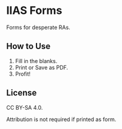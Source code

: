 IIAS Forms
==========

Forms for desperate RAs.

How to Use
----------

1. Fill in the blanks.
2. Print or Save as PDF.
3. Profit!

License
-------

CC BY-SA 4.0.

Attribution is not required if printed as form.
